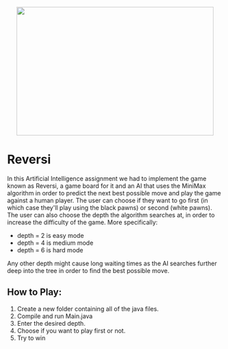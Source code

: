 <p align="center">
  <img width="460" height="300" src="https://user-images.githubusercontent.com/80926890/192099240-567b96a5-68b6-47bb-9396-24f084542314.png">
</p>

# Reversi

In this Artificial Intelligence assignment we had to implement the game known as Reversi, a game board for it and an AI that uses the MiniMax algorithm in order to predict the next best possible move and play the game against a human player. The user can choose if they want to go first (in which case they'll play using the black pawns) or second (white pawns). The user can also choose the depth the algorithm searches at, in order to increase the difficulty of the game. More specifically:

- depth = 2 is easy mode
- depth = 4 is medium mode
- depth = 6 is hard mode

Any other depth might cause long waiting times as the AI searches further deep into the tree in order to find the best possible move.

## How to Play:
1. Create a new folder containing all of the java files.
2. Compile and run Main.java
3. Enter the desired depth.
4. Choose if you want to play first or not.
5. Try to win
